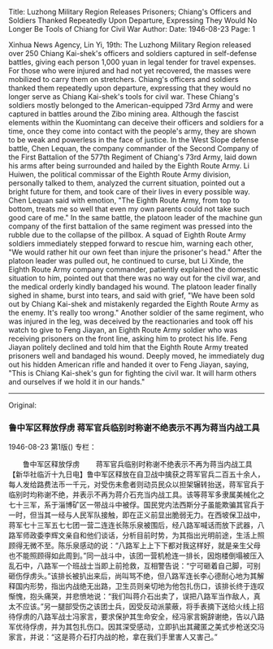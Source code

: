 Title: Luzhong Military Region Releases Prisoners; Chiang's Officers and Soldiers Thanked Repeatedly Upon Departure, Expressing They Would No Longer Be Tools of Chiang for Civil War
Author:
Date: 1946-08-23
Page: 1

Xinhua News Agency, Lin Yi, 19th: The Luzhong Military Region released over 250 Chiang Kai-shek's officers and soldiers captured in self-defense battles, giving each person 1,000 yuan in legal tender for travel expenses. For those who were injured and had not yet recovered, the masses were mobilized to carry them on stretchers. Chiang's officers and soldiers thanked them repeatedly upon departure, expressing that they would no longer serve as Chiang Kai-shek's tools for civil war. These Chiang's soldiers mostly belonged to the American-equipped 73rd Army and were captured in battles around the Zibo mining area. Although the fascist elements within the Kuomintang can deceive their officers and soldiers for a time, once they come into contact with the people's army, they are shown to be weak and powerless in the face of justice. In the West Slope defense battle, Chen Lequan, the company commander of the Second Company of the First Battalion of the 577th Regiment of Chiang's 73rd Army, laid down his arms after being surrounded and hailed by the Eighth Route Army. Li Huiwen, the political commissar of the Eighth Route Army division, personally talked to them, analyzed the current situation, pointed out a bright future for them, and took care of their lives in every possible way. Chen Lequan said with emotion, "The Eighth Route Army, from top to bottom, treats me so well that even my own parents could not take such good care of me." In the same battle, the platoon leader of the machine gun company of the first battalion of the same regiment was pressed into the rubble due to the collapse of the pillbox. A squad of Eighth Route Army soldiers immediately stepped forward to rescue him, warning each other, "We would rather hit our own feet than injure the prisoner's head." After the platoon leader was pulled out, he continued to curse, but Li Xinde, the Eighth Route Army company commander, patiently explained the domestic situation to him, pointed out that there was no way out for the civil war, and the medical orderly kindly bandaged his wound. The platoon leader finally sighed in shame, burst into tears, and said with grief, "We have been sold out by Chiang Kai-shek and mistakenly regarded the Eighth Route Army as the enemy. It's really too wrong." Another soldier of the same regiment, who was injured in the leg, was deceived by the reactionaries and took off his watch to give to Feng Jiayan, an Eighth Route Army soldier who was receiving prisoners on the front line, asking him to protect his life. Feng Jiayan politely declined and told him that the Eighth Route Army treated prisoners well and bandaged his wound. Deeply moved, he immediately dug out his hidden American rifle and handed it over to Feng Jiayan, saying, "This is Chiang Kai-shek's gun for fighting the civil war. It will harm others and ourselves if we hold it in our hands."



<hr /> 

Original: 


### 鲁中军区释放俘虏  蒋军官兵临别时称谢不绝表示不再为蒋当内战工具

1946-08-23
第1版()
专栏：

　　鲁中军区释放俘虏
　　蒋军官兵临别时称谢不绝表示不再为蒋当内战工具
    【新华社临沂十九日电】鲁中军区释放在自卫战中擒获之蒋军官兵二百五十余人，每人发给路费法币一千元，对受伤未愈者则动员民众以担架辗转抬送，蒋军官兵于临别时均称谢不绝，并表示不再为蒋介石充当内战工具。该等蒋军多隶属美械化之七十三军，系于淄博矿区一带战斗中被俘。国民党内法西斯分子虽能欺骗其官兵于一时，但当其一经与人民军队接触，即在正义前显出脆弱无力。在西坡保卫战中，蒋军七十三军五七七团一营二连连长陈乐泉被围后，经八路军喊话而放下武器，八路军师政委李辉文亲自和他们谈话，分析目前时势，为其指出光明前途，生活上照顾得无微不至。陈乐泉感动的说：“八路军上上下下都对我这样好，就是亲生父母也不能照顾得如此周到。”同一战斗中，该团一营机枪连一排长，因炮楼倒塌被压入乱石中，八路军一个班战士当即上前抢救，互相警告说：“宁可砸着自己脚，可别砸伤俘虏头。”该排长被扒出来后，尚叫骂不绝，但八路军连长李心德耐心地为其解释国内形势，指出内战绝无出路，卫生员则亲切地为他包扎伤口，该排长终于连叹惭愧，抱头痛哭，并悲愤地说：“我们叫蒋介石出卖了，误把八路军当作敌人，真太不应该。”另一腿部受伤之该团士兵，因受反动派蒙蔽，将手表摘下送给火线上招待俘虏的八路军战士冯家言，要求保护其生命安全，经冯家言婉辞谢绝，告以八路军优待俘虏，并为其包扎伤口。因其深受感动，立即扒出其藏匿之美式步枪送交冯家言，并说：“这是蒋介石打内战的枪，拿在我们手里害人又害己。”

